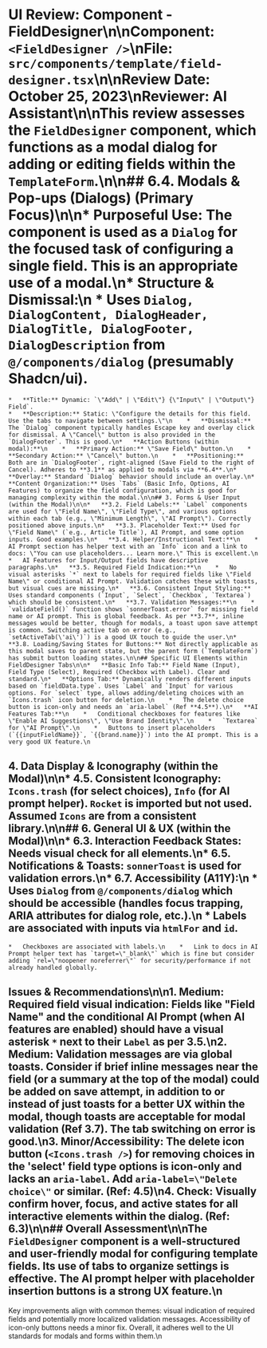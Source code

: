 # UI Review: Component - FieldDesigner\n\n**Component:** `<FieldDesigner />`\n**File:** `src/components/template/field-designer.tsx`\n\n**Review Date:** October 25, 2023\n**Reviewer:** AI Assistant\n\nThis review assesses the `FieldDesigner` component, which functions as a modal dialog for adding or editing fields within the `TemplateForm`.\n\n## 6.4. Modals & Pop-ups (Dialogs) (Primary Focus)\n\n*   **Purposeful Use:** The component is used as a `Dialog` for the focused task of configuring a single field. This is an appropriate use of a modal.\n*   **Structure & Dismissal:**\n    *   Uses `Dialog, DialogContent, DialogHeader, DialogTitle, DialogFooter, DialogDescription` from `@/components/dialog` (presumably Shadcn/ui).
    *   **Title:** Dynamic: `\"Add\" | \"Edit\"} {\"Input\" | \"Output\"} Field`.
    *   **Description:** Static: \"Configure the details for this field. Use the tabs to navigate between settings.\"\n    *   **Dismissal:** The `Dialog` component typically handles Escape key and overlay click for dismissal. A \"Cancel\" button is also provided in the `DialogFooter`. This is good.\n*   **Action Buttons (within modal):**\n    *   **Primary Action:** \"Save Field\" button.\n    *   **Secondary Action:** \"Cancel\" button.\n    *   **Positioning:** Both are in `DialogFooter`, right-aligned (Save Field to the right of Cancel). Adheres to **3.1** as applied to modals via **6.4**.\n*   **Overlay:** Standard `Dialog` behavior should include an overlay.\n*   **Content Organization:** Uses `Tabs` (Basic Info, Options, AI Features) to organize the field configuration, which is good for managing complexity within the modal.\n\n## 3. Forms & User Input (within the Modal)\n\n*   **3.2. Field Labels:** `Label` components are used for \"Field Name\", \"Field Type\", and various options within each tab (e.g., \"Minimum Length\", \"AI Prompt\"). Correctly positioned above inputs.\n*   **3.3. Placeholder Text:** Used for \"Field Name\" (`e.g., Article Title`), AI Prompt, and some option inputs. Good examples.\n*   **3.4. Helper/Instructional Text:**\n    *   AI Prompt section has helper text with an `Info` icon and a link to docs: \"You can use placeholders... Learn more.\" This is excellent.\n    *   AI Features for Input/Output fields have descriptive paragraphs.\n*   **3.5. Required Field Indication:**\n    *   No visual asterisks `*` next to labels for required fields like \"Field Name\" or conditional AI Prompt. Validation catches these with toasts, but visual cues are missing.\n*   **3.6. Consistent Input Styling:** Uses standard components (`Input`, `Select`, `Checkbox`, `Textarea`) which should be consistent.\n*   **3.7. Validation Messages:**\n    *   `validateField()` function shows `sonnerToast.error` for missing field name or AI prompt. This is global feedback. As per **3.7**, inline messages would be better, though for modals, a toast upon save attempt is common. Switching active tab on error (e.g., `setActiveTab(\'ai\')`) is a good UX touch to guide the user.\n*   **3.8. Loading/Saving States for Buttons:** Not directly applicable as this modal saves to parent state, but the parent form (`TemplateForm`) has submit button loading states.\n\n## Specific UI Elements within FieldDesigner Tabs\n\n*   **Basic Info Tab:** Field Name (Input), Field Type (Select), Required (Checkbox with Label). Clear and standard.\n*   **Options Tab:** Dynamically renders different inputs based on `fieldData.type`. Uses `Label` and `Input` for various options. For `select` type, allows adding/deleting choices with an `Icons.trash` icon button for deletion.\n    *   The delete choice button is icon-only and needs an `aria-label` (Ref **4.5**).\n*   **AI Features Tab:**\n    *   Conditional checkboxes for features like \"Enable AI Suggestions\", \"Use Brand Identity\".\n    *   `Textarea` for \"AI Prompt\".\n    *   Buttons to insert placeholders (`{{inputFieldName}}`, `{{brand.name}}`) into the AI prompt. This is a very good UX feature.\n
## 4. Data Display & Iconography (within the Modal)\n\n*   **4.5. Consistent Iconography:** `Icons.trash` (for select choices), `Info` (for AI prompt helper). `Rocket` is imported but not used. Assumed `Icons` are from a consistent library.\n\n## 6. General UI & UX (within the Modal)\n\n*   **6.3. Interaction Feedback States:** Needs visual check for all elements.\n*   **6.5. Notifications & Toasts:** `sonnerToast` is used for validation errors.\n*   **6.7. Accessibility (A11Y):**\n    *   Uses `Dialog` from `@/components/dialog` which should be accessible (handles focus trapping, ARIA attributes for dialog role, etc.).\n    *   Labels are associated with inputs via `htmlFor` and `id`.
    *   Checkboxes are associated with labels.\n    *   Link to docs in AI Prompt helper text has `target=\"_blank\"` which is fine but consider adding `rel=\"noopener noreferrer\"` for security/performance if not already handled globally.

## Issues & Recommendations\n\n1.  **Medium:** Required field visual indication: Fields like \"Field Name\" and the conditional AI Prompt (when AI features are enabled) should have a visual asterisk `*` next to their `Label` as per **3.5**.\n2.  **Medium:** Validation messages are via global toasts. Consider if brief inline messages near the field (or a summary at the top of the modal) could be added on save attempt, in addition to or instead of just toasts for a better UX within the modal, though toasts are acceptable for modal validation (Ref **3.7**). The tab switching on error is good.\n3.  **Minor/Accessibility:** The delete icon button (`<Icons.trash />`) for removing choices in the \'select\' field type options is icon-only and lacks an `aria-label`. Add `aria-label=\"Delete choice\"` or similar. (Ref: **4.5**)\n4.  **Check:** Visually confirm hover, focus, and active states for all interactive elements within the dialog. (Ref: **6.3**)\n\n## Overall Assessment\n\nThe `FieldDesigner` component is a well-structured and user-friendly modal for configuring template fields. Its use of tabs to organize settings is effective. The AI prompt helper with placeholder insertion buttons is a strong UX feature.\n
Key improvements align with common themes: visual indication of required fields and potentially more localized validation messages. Accessibility of icon-only buttons needs a minor fix. Overall, it adheres well to the UI standards for modals and forms within them.\n 